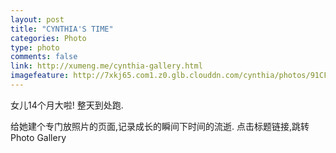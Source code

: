 ```yaml
---
layout: post
title: "CYNTHIA'S TIME"
categories: Photo
type: photo
comments: false
link: http://xumeng.me/cynthia-gallery.html
imagefeature: http://7xkj65.com1.z0.glb.clouddn.com/cynthia/photos/91CF34A0-E6F1-4BA6-ADF8-48B9D7ECDD5A.JPG?imageMogr2/crop/!3000x1700a0a700/thumbnail/!20p
---
```


女儿14个月大啦! 整天到处跑. 

给她建个专门放照片的页面,记录成长的瞬间下时间的流逝. 点击标题链接,跳转Photo Gallery